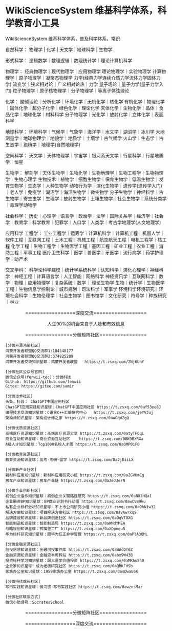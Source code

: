 # WikiScienceSystem  维基科学体系，科学教育小工具
WikiScienceSystem  维基科学体系，普及科学体系，常识

自然科学：
物理学 | 化学 | 天文学 | 地球科学 | 生物学

形式科学：
逻辑数学｜数理逻辑｜数理统计学｜理论计算机科学

物理学：
经典物理学｜现代物理学｜应用物理学
理论物理学｜实验物理学
计算物理学｜原子物理学｜凝聚态物理学
力学(经典力学连续介质力学流体力学固体力学)
流变学｜狭义相对论｜广义相对论热｜力学
量子场论｜量子力学(量子力学入门)
粒子物理学｜原子核物理学｜分子物理学｜等离子体弦理论

化学：
酸碱理论｜分析化学｜环境化学｜无机化学｜核化学
有机化学｜物理化学｜固体化学｜超分子化学｜绿色化学｜理论化学
天体化学｜生物化学｜晶体｜食品化学｜地球化学｜材料科学
分子物理学｜光化学｜放射化学｜立体化学｜表面科学

地球科学：
环境科学｜气候学｜气象学｜海洋学｜水文学｜湖沼学｜冰川学
大地测量学｜地球物理学｜地貌学｜地质学｜土壤学｜古气候学
火山学｜生态学｜古生态学｜孢粉学｜地理学(自然地理学)

空间科学：
天文学｜天体物理学｜宇宙学｜银河系天文学｜行星科学｜行星地质学｜恒星

生物学：
解剖学｜天体生物学｜生物化学｜生物地理学｜生物工程学｜生物物理学｜生物心理学
生物技术｜植物学｜细胞生物学｜保育生物学｜低温生物学｜发育生物学｜生态学｜人种生物学
动物行为学｜演化生物学｜遗传学(遗传学入门)｜老人学｜免疫学｜湖沼学｜海洋生物学｜微生物学
分子生物学｜神经科学｜古生物学｜寄生虫学｜生理学｜放射生物学｜土壤生物学｜社会生物学｜系统分类学｜毒理学动物学

社会科学：
历史｜心理学｜语言学｜政治学｜法学｜国际关系学｜经济学｜社会学｜教育学｜科学教育｜犯罪学｜人口学｜人类学｜考古学地理学(人文地理学)


应用科学
工程学：
工业工程学｜运筹学｜计算机科学｜计算机工程｜机器人学｜软件工程｜互联网工程｜土木工程｜机械工程｜航空航天工程｜电机工程学｜核工程
化学工程｜生物工程学｜生物医学工程｜基因工程｜矿业工程｜农业工程｜消防工程｜军事工程
医疗卫生科学｜医学｜兽医学｜牙医学｜流行病学｜药学护理学｜助产术

交叉学科：
科学论科学建模｜统计学系统科学｜认知科学｜演化心理学｜神经科学｜神经工程｜计算语言学｜人工智能｜网络科学
神经资讯学｜互联网科学｜数学｜物理｜应用物理学｜复杂系统｜数学｜ 理论生物学
生物｜统计学｜生物医学工程｜生物信息学控制论｜城市规划｜司法科学｜军事学
环境科学环境研究｜环境社会科学｜生物伦理学｜社会生物学｜图书馆学｜文化研究｜符号学｜种族研究｜林业




<p align="center">
=================深度交流==================
</p>

<p align="center">
      人生90%的机会来自于人脉和有效信息
</p>

<p align="center">
================分微矩阵社区================
</p>

<p align="center">
	
	
	[分微开源鸿蒙社区]
	鸿蒙开发者联盟QQ交流群1:184548177
	鸿蒙开发者联盟QQ交流群2:374825209
	鸿蒙开发者交流知识星球：鸿蒙开发者联盟   https://t.zsxq.com/2Nj6UnY 
	
	[分微社区公众号官网]
	微信公众号(fenwii-tec)：分微科技
	Github: https://github.com/fenwii
	Gitee: https://gitee.com/samir
	
	[分微技术社区]
	头条，抖音： ChatGPT中国应用社区
	ChatGPT应用实践知识星球：ChatGPT中国应用社区 https://t.zsxq.com/0af53ee8J
	编程技术交流知识星球：C语言C++汇编研究中心   https://t.zsxq.com/jeYVJuj
	架构师知识星球：架构设计师之家 https://t.zsxq.com/0aWGqWZgQ
	
	[分微优质资源社区]
	高端医疗资源知识星球：高端医疗资源分享 https://t.zsxq.com/0atyTFCqL
	商业互助知识星球：商业资源互助社区    https://t.zsxq.com/08K9BXRXa
	A级人才知识星球：Top1000名校人才圈 https://t.zsxq.com/0aQMP0iFO
	
	[分微教育资源社区]
	教育资源知识星球：高考·考研·留学 https://t.zsxq.com/0a2jDiiLX
	
	[分微新产业社区]
	新材料应用知识星球：新材料应用研究小组 https://t.zsxq.com/0aZGVUmEg
	房车产业知识星球：房车产业链 https://t.zsxq.com/0aZeJJerN

	[分微企业创新社区]
	初创企业运作知识星球：初创企业关键路径研究 https://t.zsxq.com/0aN8lHQa1
	企业融资BP知识星球：BP商业计划书行动组 https://t.zsxq.com/0awCVm9ku
	私有企业标杆分析知识星球：不上市公司研究小组 https://t.zsxq.com/0aOhN1w32
	解决方案知识星球：项目解决方案社区 https://t.zsxq.com/0avAwrxqS
	品牌建设知识星球：新品牌创造社区 https://t.zsxq.com/0aOqVTOXG
	智能制造知识星球：智能制造局 https://t.zsxq.com/0aWNdYMEA
	战略规划知识星球：鸭嘴兽工厂 https://t.zsxq.com/0aXQpnqu5
	华为标杆研究知识星球：跟华为任正非学管理 https://t.zsxq.com/0aPlA3QML
	
	[分微金融资源社区]
	创投信息知识星球：金融创投事件库 https://t.zsxq.com/0aWAcDf6Z
	金融资源知识星球：金融资本周转站 https://t.zsxq.com/0abx9W43B
	投资标杆学习知识星球：跟大道学价值投资 https://t.zsxq.com/0aMKAu5h0
	企业家知识星球：成为老板研究社区 https://t.zsxq.com/0aQBKFHSb
	家族办公室知识星球：1959家族办公室 https://t.zsxq.com/0asDwaE6K
	
	[分微持续成长社区]
	写书实践知识星球：微习惯·写书实践社区 https://t.zsxq.com/0awznsMar
	
	[分微社区联系方式]
	微信小助理号：SocratesSchool

</p>  
</p>  
<p align="center">
================分微矩阵社区================
</p>
<p align="center">
=================深度交流==================
</p>

